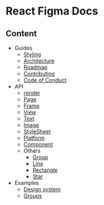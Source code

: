 # React Figma Docs

## Content

* Guides
  + [Styling](./docs/styling.md)
  + [Architecture](./docs/architecture.md)
  + [Roadmap](./docs/roadmap.md)
  + [Contributing](./contributing.md)
  + [Code of Conduct](./CODE_OF_CONDUCT.md)
* API
  + [render](./src/render.md)
  + [Page](./src/components/page/Page.md)
  + [Frame](./src/components/frame/Frame.md)
  + [View](./src/components/view/View.md)
  + [Text](./src/components/text/Text.md)
  + [Image](./src/components/Image/Image.md)
  + [StyleSheet](./src/helpers/StyleSheet.md)
  + [Platform](./src/helpers/Platform.md)
  + [Component](./src/components/component/Component.md)
  + Others
    - [Group](./src/components/group/Group.md)
    - [Line](./src/components/line/Line.md)
    - [Rectangle](./src/components/rectangle/Rectangle.md)    
    - [Star](./src/components/star/Star.md)
* Examples
  + [Design system](./examples/design-system/README.md)
  + [Groups](./examples/groups/README.md)
